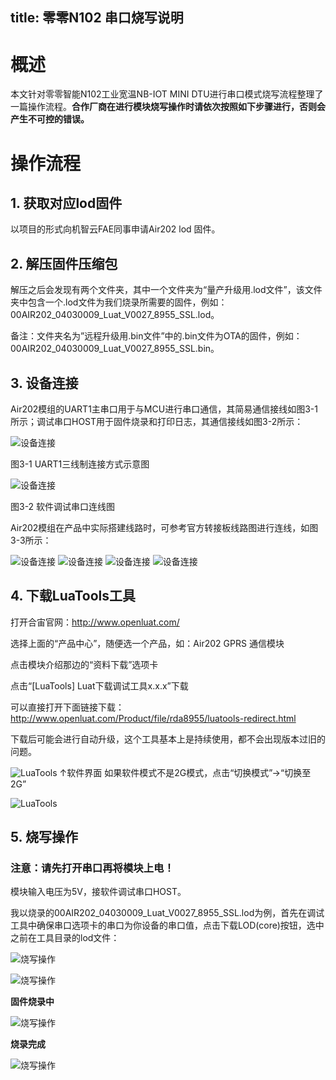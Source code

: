 title: 零零N102 串口烧写说明
---
# 概述

本文针对零零智能N102工业宽温NB-IOT MINI DTU进行串口模式烧写流程整理了一篇操作流程。**合作厂商在进行模块烧写操作时请依次按照如下步骤进行，否则会产生不可控的错误。**
# 操作流程

## 1. 获取对应lod固件

以项目的形式向机智云FAE同事申请Air202 lod 固件。

## 2. 解压固件压缩包

解压之后会发现有两个文件夹，其中一个文件夹为“量产升级用.lod文件”，该文件夹中包含一个.lod文件为我们烧录所需要的固件，例如：00AIR202_04030009_Luat_V0027_8955_SSL.lod。

备注：文件夹名为”远程升级用.bin文件”中的.bin文件为OTA的固件，例如：00AIR202_04030009_Luat_V0027_8955_SSL.bin。

## 3. 设备连接

Air202模组的UART1主串口用于与MCU进行串口通信，其简易通信接线如图3-1所示；调试串口HOST用于固件烧录和打印日志，其通信接线如图3-2所示：

![设备连接](/assets/zh-cn/deviceDev/debug/Air202/air202programming_1.png)

图3-1  UART1三线制连接方式示意图

![设备连接](/assets/zh-cn/deviceDev/debug/Air202/air202programming_2.png)

图3-2  软件调试串口连线图

Air202模组在产品中实际搭建线路时，可参考官方转接板线路图进行连线，如图3-3所示：

![设备连接](/assets/zh-cn/deviceDev/debug/Air202/air202programming_3.png)
![设备连接](/assets/zh-cn/deviceDev/debug/Air202/air202programming_4.png)
![设备连接](/assets/zh-cn/deviceDev/debug/Air202/air202programming_5.png)
![设备连接](/assets/zh-cn/deviceDev/debug/Air202/air202programming_6.png)


## 4. 下载LuaTools工具

打开合宙官网：http://www.openluat.com/

选择上面的“产品中心”，随便选一个产品，如：Air202 GPRS 通信模块

点击模块介绍那边的“资料下载”选项卡

点击“[LuaTools] Luat下载调试工具x.x.x”下载

可以直接打开下面链接下载：
http://www.openluat.com/Product/file/rda8955/luatools-redirect.html

下载后可能会进行自动升级，这个工具基本上是持续使用，都不会出现版本过旧的问题。

![LuaTools](/assets/zh-cn/deviceDev/debug/Air202/air202programming_7.png)
↑软件界面
如果软件模式不是2G模式，点击“切换模式”→“切换至2G”

![LuaTools](/assets/zh-cn/deviceDev/debug/Air202/air202programming_8.png)


## 5. 烧写操作

### 注意：请先打开串口再将模块上电！ 
模块输入电压为5V，接软件调试串口HOST。

我以烧录的00AIR202_04030009_Luat_V0027_8955_SSL.lod为例，首先在调试工具中确保串口选项卡的串口为你设备的串口值，点击下载LOD(core)按钮，选中之前在工具目录的lod文件：

![烧写操作](/assets/zh-cn/deviceDev/debug/Air202/air202programming_9.png)

![烧写操作](/assets/zh-cn/deviceDev/debug/Air202/air202programming_10.png)


**固件烧录中**

![烧写操作](/assets/zh-cn/deviceDev/debug/Air202/air202programming_11.png)


**烧录完成**

![烧写操作](/assets/zh-cn/deviceDev/debug/Air202/air202programming_12.png)

